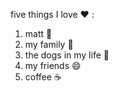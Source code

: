 five things I love :heart: :
1. matt :kiss:
2. my family :sparkling_heart:
3. the dogs in my life :dog:
4. my friends :smile:
5. coffee :coffee:
